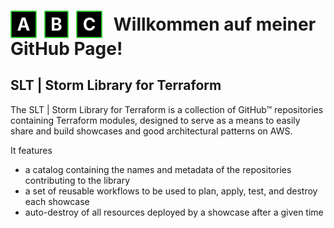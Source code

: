 <h1>
  <span style="background:black;color:white;border:2px solid limegreen;padding:0.1em 0.3em;margin-right:0.2em;display:inline-block;border-radius:2px;">A</span>
  <span style="background:black;color:white;border:2px solid limegreen;padding:0.1em 0.3em;margin-right:0.2em;display:inline-block;border-radius:2px;">B</span>
  <span style="background:black;color:white;border:2px solid limegreen;padding:0.1em 0.3em;margin-right:0.4em;display:inline-block;border-radius:2px;">C</span>
  Willkommen auf meiner GitHub Page!
</h1>

## SLT | Storm Library for Terraform

The SLT | Storm Library for Terraform is a collection of GitHub™ repositories containing Terraform modules,
designed to serve as a means to easily share and build showcases and good architectural patterns on AWS.

It features
- a catalog containing the names and metadata of the repositories contributing to the library
- a set of reusable workflows to be used to plan, apply, test, and destroy each showcase
- auto-destroy of all resources deployed by a showcase after a given time
